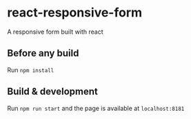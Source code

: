 # react-responsive-form
A responsive form built with react

## Before any build

Run `npm install`

## Build & development

Run `npm run start` and the page is available at `localhost:8181`
